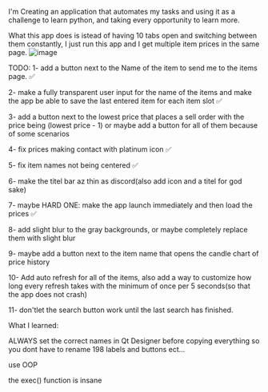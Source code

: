 I'm Creating an application that automates my tasks and using it as a challenge to learn python, and taking every opportunity to learn more. 

What this app does is istead of having 10 tabs open and switching between them constantly, I just run this app and I get multiple item prices in the same page.
![image](https://i.postimg.cc/mZ0vnn01/image.png)


TODO:
1- add a button next to the Name of the item to send me to the items page. ✅

2- make a fully transparent user input for the name of the items and make the app be able to save the last entered item for each item slot ✅

3- add a button next to the lowest price that places a sell order with the price being (lowest price - 1) or maybe add a button for all of them because of some scenarios

4- fix prices making contact with platinum icon ✅

5- fix item names not being centered ✅

6- make the titel bar az thin as discord(also add icon and a titel for god sake)

7- maybe HARD ONE: make the app launch immediately and then load the prices ✅

8- add slight blur to the gray backgrounds, or maybe completely replace them with slight blur

9- maybe add a button next to the item name that opens the candle chart of price history

10- Add auto refresh for all of the  items, also add a way to customize how long every refresh takes with the minimum of once per 5 seconds(so that the app does not crash)

11- don'tlet the search button work until the last search has finished.


What I learned:

ALWAYS set the correct names in Qt Designer before copying everything so you dont have to rename 198 labels and buttons ect...

use OOP

the exec() function is insane
